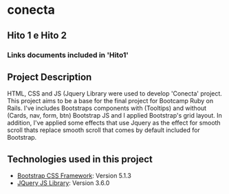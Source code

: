 # conecta

## Hito 1 e Hito 2

### Links documents included in 'Hito1'

## Project Description

HTML, CSS and JS (Jquery Library were used to develop 'Conecta' project. This project aims to be a base for the final project for Bootcamp Ruby on Rails.
I've includes Bootstraps components with (Tooltips) and without (Cards, nav, form, btn) Bootstrap JS and I applied Bootstrap's grid layout. In addition, I've applied some effects that use Jquery as the effect for smooth scroll thats replace smooth scroll that comes by default included for Bootstrap.

## Technologies used in this project

- [Bootstrap CSS Framework](https://getbootstrap.com/): Version 5.1.3
- [JQuery JS Library](https://jquery.com/): Version 3.6.0
